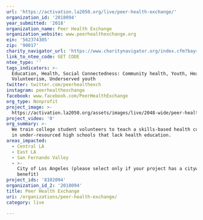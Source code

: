 ```yaml
---
url: 'https://activation.la2050.org/live/peer-health-exchange/'
organization_id: '2018094'
year_submitted: '2018'
organization_name: Peer Health Exchange
organization_website: www.peerhealthexchange.org
ein: '562374305'
zip: '90017'
charity_navigator_url: 'https://www.charitynavigator.org/index.cfm?bay=search.profile&ein=562374305'
link_to_ntee_code: GET CODE
ntee_type: ''
tags_indicators: >-
  Education, Health, Social Connectedness: Community health, Youth, Healthcare,
  Volunteerism, Underserved youth
twitter: twitter.com/peerhealthexch
instagram: peerhealthexchange
facebook: www.facebook.com/PeerHealthExchange
org_type: Nonprofit
project_image: >-
  https://activation.la2050.org/assets/images/live/2048-wide/peer-health-exchange.jpg
project_video: '0'
org_summary: >-
  We train college student volunteers to teach a skills-based health curriculum
  in under-resourced high schools that lack health education.
areas_impacted:
  - Central LA
  - East LA
  - San Fernando Valley
  - >-
    City of Los Angeles (please select only if your project has a citywide
    benefit)
project_ids: '8102094'
organization_id_2: '2018094'
title: Peer Health Exchange
uri: /organizations/peer-health-exchange/
category: live

---
```

